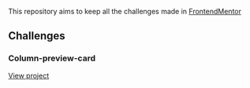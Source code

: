 This repository aims to keep all the challenges made in [FrontendMentor](https://www.frontendmentor.io/)

## Challenges

### Column-preview-card

[View project](./columnPreviewCard)
